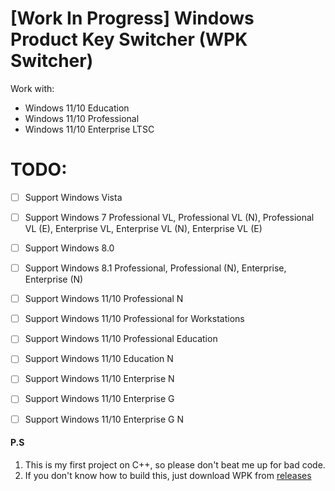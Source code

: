 # [Work In Progress] Windows Product Key Switcher (WPK Switcher)

Work with:
- Windows 11/10 Education
- Windows 11/10 Professional
- Windows 11/10 Enterprise LTSC


# TODO:
- [ ] Support Windows Vista
- [ ] Support Windows 7 Professional VL, Professional VL (N), Professional VL (E), Enterprise VL, Enterprise VL (N), Enterprise VL (E)
- [ ] Support Windows 8.0
- [ ] Support Windows 8.1 Professional, Professional (N), Enterprise, Enterprise (N)
- [ ] Support Windows 11/10 Professional N
- [ ] Support Windows 11/10 Professional for Workstations
- [ ] Support Windows 11/10 Professional Education
- [ ] Support Windows 11/10 Education N
- [ ] Support Windows 11/10 Enterprise N
- [ ] Support Windows 11/10 Enterprise G
- [ ] Support Windows 11/10 Enterprise G N


#### P.S
1. This is my first project on C++, so please don't beat me up for bad code.
2. If you don't know how to build this, just download WPK from [releases](https://github.com/Snaky1a/Windows-Product-Key-Switcher/releases)